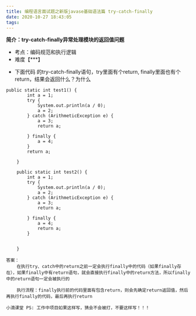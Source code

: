 ```yaml
---
title: 编程语言面试题之新版javase基础语法篇 try-catch-finally
date: 2020-10-27 18:43:05
tags:
---
```

**简介：try-catch-finally异常处理模块的返回值问题**

* 考点：编码规范和执行逻辑
* 难度【***】

- 下面代码 的try-catch-finally语句，try里面有个return, finally里面也有个return，结果会返回什么？为什么

```
public static int test1() {
        int a = 1;
        try {
            System.out.println(a / 0);
            a = 2;
        } catch (ArithmeticException e) {
            a = 3;
            return a; 

        } finally {
            a = 4;
        }
        return a;

    }

    public static int test2() {
        int a = 1;
        try {
            System.out.println(a / 0);
            a = 2;
        } catch (ArithmeticException e) {
            a = 3;
            return a;

        } finally {
            a = 4; 
            return a;
        }


    }
```



```
答案：	
	在执行try、catch中的return之前一定会执行finally中的代码（如果finally存在），如果finally中有return语句，就会直接执行finally中的return方法，所以finally中的return语句一定会被执行的

	执行流程：finally执行前的代码里面有包含return，则会先确定return返回值，然后再执行finally的代码，最后再执行return
```

```
小滴课堂 PS: 工作中项目如果这样写，猜会不会被打，不要这样写！！！
```
